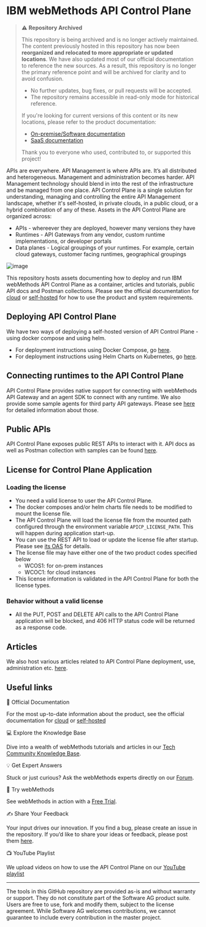 # IBM webMethods API Control Plane

> ⚠️ **Repository Archived**  
>
> This repository is being archived and is no longer actively maintained.
> The content previously hosted in this repository has now been **reorganized and relocated to more appropriate or updated locations**.
> We have also updated most of our official documentation to reference the new sources.
> As a result, this repository is no longer the primary reference point and will be archived for clarity and to avoid confusion.
>
> - No further updates, bug fixes, or pull requests will be accepted.  
> - The repository remains accessible in read-only mode for historical reference.  
>
> If you're looking for current versions of this content or its new locations, please refer to the product documentation:
> - [On-premise/Software documentation](https://www.ibm.com/docs/en/wm-api-control-plane/11.1.0)
> - [SaaS documentation](https://www.ibm.com/docs/en/wm-api-control-plane-saas/11.1.0)
>
> Thank you to everyone who used, contributed to, or supported this project!
>

APIs are everywhere. API Management is where APIs are. It’s all distributed and heterogeneous. Management and administration becomes harder. API Management technology should blend in into the rest of the infrastructure and be managed from one place. API Control Plane is a single solution for understanding, managing and controlling the entire API Management landscape, whether it's self-hosted, in private clouds, in a public cloud, or a hybrid combination of any of these. Assets in the API Control Plane are organized across:

- APIs - whereever they are deployed, however many versions they have
- Runtimes - API Gateways from any vendor, custom runtime implementations, or developer portals
- Data planes - Logical groupings of your runtimes. For example, certain cloud gateways, customer facing runtimes, geographical groupings

![image](/attachments/apicp_dashboard_page.png)

This repository hosts assets documenting how to deploy and run IBM webMethods API Control Plane as a container, articles and tutorials, public API docs and Postman collections. Please see the official documentation for [cloud](https://docs.webmethods.io/apicontrolplane/welcome/home/#gsc.tab=0) or [self-hosted](https://docs.webmethods.io/on-premises/webmethods-api-control-plane) for how to use the product and system requirements. 

## Deploying API Control Plane

We have two ways of deploying a self-hosted version of API Control Plane - using docker compose and using helm.

- For deployment instructions using Docker Compose, go [here](deployment/docker/README.md).
- For deployment instructions using Helm Charts on Kubernetes, go [here](deployment/helm/README.md).

## Connecting runtimes to the API Control Plane

API Control Plane provides native support for connecting with webMethods API Gateway and an agent SDK to connect with any runtime. We also provide some sample agents for third party API gateways. Please see [here](deployment/agent/) for detailed information about those.

## Public APIs

API Control Plane exposes public REST APIs to interact with it. API docs as well as Postman collection with samples can be found [here](apis).

## License for Control Plane Application
### Loading the license
- You need a valid license to user the API Control Plane.
- The docker composes and/or helm charts file needs to be modified to mount the license file.
- The API Control Plane will load the license file from the mounted path configured through the environment variable `APICP_LICENSE_PATH`. This will happen during application start-up.
- You can use the REST API to load or update the license file after startup. Please see [its OAS](https://github.com/SoftwareAG/webmethods-api-control-plane/blob/main/apis/openapi-specifications/license-management.yaml) for details.
- The license file may have either one of the two product codes specified below
  - WCOS1: for on-prem instances
  - WCOC1: for cloud instances
- This license information is validated in the API Control Plane for both the license types.

### Behavior without a valid license
- All the PUT, POST and DELETE API calls to the API Control Plane application will be blocked, and 406 HTTP status code 
  will be returned as a response code.

## Articles

We also host various articles related to API Control Plane deployment, use, administration etc. [here](articles).

## Useful links   

📘 Official Documentation

For the most up-to-date information about the product, see the official documentation for [cloud](https://docs.webmethods.io/saas/webmethods-api-control-plane#gsc.tab=0) or [self-hosted](https://docs.webmethods.io/on-premises/webmethods-api-control-plane/11.1.0/webhelp/index.html)

💻 Explore the Knowledge Base    

Dive into a wealth of webMethods tutorials and articles in our [Tech Community Knowledge Base](https://tech.forums.softwareag.com/tags/c/knowledge-base/6/webmethods).  

💡 Get Expert Answers    

Stuck or just curious? Ask the webMethods experts directly on our [Forum](https://tech.forums.softwareag.com/tags/c/forum/1/webMethods).  

🚀 Try webMethods    

See webMethods in action with a [Free Trial](https://techcommunity.softwareag.com/en_en/downloads.html).    

✍️ Share Your Feedback    

Your input drives our innovation. If you find a bug, please create an issue in the repository. If you’d like to share your ideas or feedback, please post them [here](https://tech.forums.softwareag.com/c/feedback/2).   

📺 YouTube Playlist

We upload videos on how to use the API Control Plane on our [YouTube playlist](https://www.youtube.com/watch?v=WAgRBN8rDVo&list=PL3HwmrSYjxiPGTgJZSR_B9faFGKEC2txA)
   
***

The tools in this GitHub repository are provided as-is and without warranty or support. They do not constitute part of the Software AG product suite. Users are free to use, fork and modify them, subject to the license agreement. While Software AG welcomes contributions, we cannot guarantee to include every contribution in the master project.
